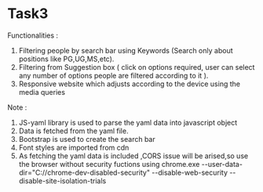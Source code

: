 # Task3
Functionalities :
1. Filtering people by search bar using Keywords (Search only about positions like PG,UG,MS,etc).
2. Filtering from Suggestion box ( click on options required, user can select  any number of options people are filtered according to it ).
3. Responsive website which adjusts according to the device using the media queries
   

Note :
1. JS-yaml library is used to parse the yaml data into javascript object
2. Data is fetched from the yaml file.
3. Bootstrap is used to create the search bar 
4. Font  styles are imported from cdn
5. As fetching the yaml data is included ,CORS issue will be arised,so use the browser without security fuctions using chrome.exe --user-data-dir="C://chrome-dev-disabled-security" --disable-web-security --disable-site-isolation-trials
